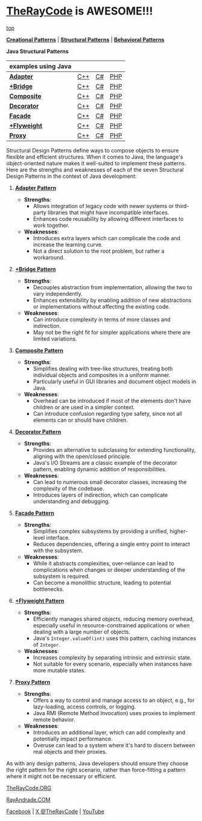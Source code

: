 # [TheRayCode](../../README.md) is AWESOME!!!

[top](../README.md)

**[Creational Patterns](../Creational/README.md)** | **[Structural Patterns](../Structural/README.md)** | **[Behavioral Patterns](../Behavioral/README.md)**

**Java Structural Patterns**

| examples using Java | | | |
|----|---|---|---|
|**[Adapter](./Adapter/README.md)**  | [C++](../../CPP/Structural/Adapter/README.md) | [C#](../../Csharp/Structural/Adapter/README.md) | [PHP](../../PHP/Structural/Adapter/README.md) |
|**[+Bridge](./Bridge/README.md)**  | [C++](../../CPP/Structural/Bridge/README.md) | [C#](../../Csharp/Structural/Bridge/README.md) | [PHP](../../PHP/Structural/Bridge/README.md) |
|**[Composite](./Composite/README.md)**  | [C++](../../CPP/Structural/Composite/README.md) | [C#](../../Csharp/Structural/Composite/README.md) | [PHP](../../PHP/Structural/Composite/README.md) |
|**[Decorator](./Decorator/README.md)**  | [C++](../../CPP/Structural/Decorator/README.md) | [C#](../../Csharp/Structural/Decorator/README.md) | [PHP](../../PHP/Structural/Decorator/README.md) |
|**[Facade](./Facade/README.md)**  | [C++](../../CPP/Structural/Facade/README.md) | [C#](../../Csharp/Structural/Facade/README.md) | [PHP](../../PHP/Structural/Facade/README.md) |
|**[+Flyweight](./Flyweight/README.md)**  | [C++](../../CPP/Structural/Flyweight/README.md) | [C#](../../Csharp/Structural/Flyweight/README.md) | [PHP](../../PHP/Structural/Flyweight/README.md) |
|**[Proxy](./Proxy/README.md)**  | [C++](../../CPP/Structural/Proxy/README.md) | [C#](../../Csharp/Structural/Proxy/README.md) | [PHP](../../PHP/Structural/Proxy/README.md) |

Structural Design Patterns define ways to compose objects to ensure flexible and efficient structures. When it comes to Java, the language's object-oriented nature makes it well-suited to implement these patterns. Here are the strengths and weaknesses of each of the seven Structural Design Patterns in the context of Java development:

1. **[Adapter Pattern](Adapter/README.md)**
    - **Strengths**: 
        - Allows integration of legacy code with newer systems or third-party libraries that might have incompatible interfaces.
        - Enhances code reusability by allowing different interfaces to work together.
    - **Weaknesses**: 
        - Introduces extra layers which can complicate the code and increase the learning curve.
        - Not a direct solution to the root problem, but rather a workaround.

2. **[+Bridge Pattern](Bridge/README.md)**
    - **Strengths**: 
        - Decouples abstraction from implementation, allowing the two to vary independently.
        - Enhances extensibility by enabling addition of new abstractions or implementations without affecting the existing code.
    - **Weaknesses**: 
        - Can introduce complexity in terms of more classes and indirection.
        - May not be the right fit for simpler applications where there are limited variations.

3. **[Composite Pattern](Composite/README.md)**
    - **Strengths**: 
        - Simplifies dealing with tree-like structures, treating both individual objects and composites in a uniform manner.
        - Particularly useful in GUI libraries and document object models in Java.
    - **Weaknesses**: 
        - Overhead can be introduced if most of the elements don't have children or are used in a simpler context.
        - Can introduce confusion regarding type safety, since not all elements can or should have children.

4. **[Decorator Pattern](Decorator/README.md)**
    - **Strengths**: 
        - Provides an alternative to subclassing for extending functionality, aligning with the open/closed principle.
        - Java's I/O Streams are a classic example of the decorator pattern, enabling dynamic addition of responsibilities.
    - **Weaknesses**: 
        - Can lead to numerous small decorator classes, increasing the complexity of the codebase.
        - Introduces layers of indirection, which can complicate understanding and debugging.

5. **[Facade Pattern](Facade/README.md)**
    - **Strengths**: 
        - Simplifies complex subsystems by providing a unified, higher-level interface.
        - Reduces dependencies, offering a single entry point to interact with the subsystem.
    - **Weaknesses**: 
        - While it abstracts complexities, over-reliance can lead to complications when changes or deeper understanding of the subsystem is required.
        - Can become a monolithic structure, leading to potential bottlenecks.

6. **[+Flyweight Pattern](Flyweight/README.md)**
    - **Strengths**: 
        - Efficiently manages shared objects, reducing memory overhead, especially useful in resource-constrained applications or when dealing with a large number of objects.
        - Java's `Integer.valueOf(int)` uses this pattern, caching instances of `Integer`.
    - **Weaknesses**: 
        - Increases complexity by separating intrinsic and extrinsic state.
        - Not suitable for every scenario, especially when instances have more mutable states.

7. **[Proxy Pattern](Proxy/README.md)**
    - **Strengths**: 
        - Offers a way to control and manage access to an object, e.g., for lazy-loading, access controls, or logging.
        - Java RMI (Remote Method Invocation) uses proxies to implement remote behavior.
    - **Weaknesses**: 
        - Introduces an additional layer, which can add complexity and potentially impact performance.
        - Overuse can lead to a system where it's hard to discern between real objects and their proxies.

As with any design patterns, Java developers should ensure they choose the right pattern for the right scenario, rather than force-fitting a pattern where it might not be necessary or efficient.

[TheRayCode.ORG](https://www.TheRayCode.org)

[RayAndrade.COM](https://www.RayAndrade.com)

[Facebook](https://www.facebook.com/TheRayCode/) | [X @TheRayCode](https://www.x.com/TheRayCode/) | [YouTube](https://www.youtube.com/TheRayCode/)
